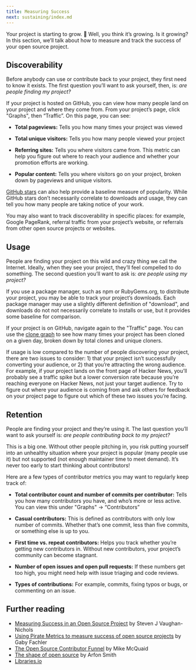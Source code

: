 ```yaml
---
title: Measuring Success
next: sustaining/index.md
---
```


Your project is starting to grow. 🌱  Well, you think it’s growing. Is it growing? In this section, we’ll talk about how to measure and track the success of your open source project.

## Discoverability

Before anybody can use or contribute back to your project, they first need to know it exists. The first question you’ll want to ask yourself, then, is: *are people finding my project?*

If your project is hosted on GitHub, you can view how many people land on your project and where they come from. From your project’s page, click "Graphs", then “Traffic”. On this page, you can see:

* **Total pageviews:** Tells you how many times your project was viewed

* **Total unique visitors:** Tells you how many people viewed your project

* **Referring sites:** Tells you where visitors came from. This metric can help you figure out where to reach your audience and whether your promotion efforts are working.

* **Popular content:** Tells you where visitors go on your project, broken down by pageviews and unique visitors.

[GitHub stars](https://github.com/blog/1204-notifications-stars) can also help provide a baseline measure of popularity. While GitHub stars don’t necessarily correlate to downloads and usage, they can tell you how many people are taking notice of your work.

You may also want to track discoverability in specific places: for example, Google PageRank, referral traffic from your project’s website, or referrals from other open source projects or websites.

## Usage

People are finding your project on this wild and crazy thing we call the Internet. Ideally, when they see your project, they’ll feel compelled to do something. The second question you’ll want to ask is: *are people using my project?*

If you use a package manager, such as npm or RubyGems.org, to distribute your project, you may be able to track your project’s downloads. Each package manager may use a slightly different definition of "download", and downloads do not not necessarily correlate to installs or use, but it provides some baseline for comparison.

If your project is on GitHub, navigate again to the "Traffic" page. You can use the [clone graph](https://github.com/blog/1873-clone-graphs) to see how many times your project has been cloned on a given day, broken down by total clones and unique cloners.

If usage is low compared to the number of people discovering your project, there are two issues to consider: 1) that your project isn’t successfully converting your audience, or 2) that you’re attracting the wrong audience. For example, if your project lands on the front page of Hacker News, you’ll probably see a traffic spike but a lower conversion rate because you’re reaching everyone on Hacker News, not just your target audience. Try to figure out where your audience is coming from and ask others for feedback on your project page to figure out which of these two issues you’re facing.

## Retention

People are finding your project and they’re using it. The last question you’ll want to ask yourself is: *are people contributing back to my project?*

This is a big one. Without other people pitching in, you risk putting yourself into an unhealthy situation where your project is popular (many people use it) but not supported (not enough maintainer time to meet demand). It’s never too early to start thinking about contributors!

Here are a few types of contributor metrics you may want to regularly keep track of:

* **Total contributor count and number of commits per contributor:** Tells you how many contributors you have, and who’s more or less active. You can view this under "Graphs" -> “Contributors”

* **Casual contributors:** This is defined as contributors with only low number of commits. Whether that’s one commit, less than five commits, or something else is up to you.

* **First time vs. repeat contributors:** Helps you track whether you’re getting new contributors in. Without new contributors, your project’s community can become stagnant.

* **Number of open issues and open pull requests:** If these numbers get too high, you might need help with issue triaging and code reviews.

* **Types of contributions:** For example, commits, fixing typos or bugs, or commenting on an issue.

## Further reading

* [Measuring Success in an Open Source Project](http://blog.smartbear.com/news/measuring-success-in-an-open-source-project/) by Steven J Vaughan-Nichols
* [Using Pirate Metrics to measure success of open source projects](https://opensource.com/business/16/6/pirate-metrics) by Gaby Fachler
* [
The Open Source Contributor Funnel](https://speakerdeck.com/mikemcquaid/the-open-source-contributor-funnel) by Mike McQuaid
* [The shape of open source](https://github.com/blog/2195-the-shape-of-open-source) by Arfon Smith
* [Libraries.io](http://libraries.io)

